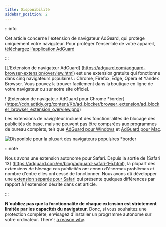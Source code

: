 ```yaml
---
title: Disponibilité
sidebar_position: 2
---
```


:::info

Cet article concerne l'extension de navigateur AdGuard, qui protège uniquement votre navigateur. Pour protéger l'ensemble de votre appareil, [téléchargez l'application AdGuard](https://agrd.io/download-kb-adblock)

:::

[L'Extension de navigateur AdGuard] (https://adguard.com/adguard-browser-extension/overview.html) est une extension gratuite qui fonctionne dans cinq navigateurs populaires : Chrome, Firefox, Edge, Opera et Yandex Browser. Vous pouvez la trouver facilement dans la boutique en ligne de votre navigateur ou sur notre site officiel.

! [Extension de navigateur AdGuard pour Chrome \*border] (https://cdn.adtidy.org/content/Kb/ad_blocker/browser_extension/ad_blocker_browser_extension_overview.png)

Les extensions de navigateur incluent des fonctionnalités de blocage des publicités de base, mais ne peuvent pas être comparées aux programmes de bureau complets, tels que [AdGuard pour Windows](/adguard-for-windows/features/home-screen) et [AdGuard pour Mac](/adguard-for-mac/features/main).

![Disponible pour la plupart des navigateurs populaires \*border](https://cdn.adtidy.org/content/Kb/ad_blocker/browser_extension/ad_blocker_browser_extension_availability.png)

:::note

Nous avons une extension autonome pour Safari. Depuis la sortie de [Safari 13] (https://adguard.com/en/blog/adguard-safari-1-5.html), la plupart des extensions de blocage des publicités ont connu d'énormes problèmes et nombre d'entre elles ont cessé de fonctionner. Nous avons dû développer une [extension séparée pour Safari](/adguard-for-safari/features/general) qui présente quelques différences par rapport à l'extension décrite dans cet article.

:::

**N'oubliez pas que la fonctionnalité de chaque extension est strictement limitée par les capacités du navigateur.** Donc, si vous souhaitez une protection complète, envisagez d'installer un programme autonome sur votre ordinateur. There's [a reason why](/adguard-browser-extension/comparison-standalone).
